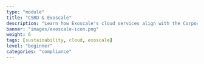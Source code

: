 ```yaml
---
type: "module"
title: "CSRD & Exoscale"
description: "Learn how Exoscale's cloud services align with the Corporate Sustainability Reporting Directive (CSRD) to enhance corporate sustainability efforts and ensure compliance."
banner: "images/exoscale-icon.png"
weight: 6
tags: [sustainability, cloud, exoscale]
level: "beginner"
categories: "compliance"
---
```


